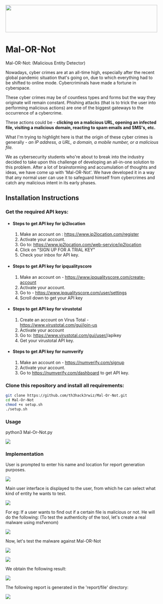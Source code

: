 <p align="left">
  <img width="500" height="90" src="https://th3hack3rwiz.github.io/images/Mal-OR-Not/title.png">
</p>

# Mal-OR-Not
Mal-OR-Not: (Malicious Entity Detector)

Nowadays, cyber crimes are at an all-time high, especially after the recent global pandemic situation that's going on, due to which everything had to be shifted to online mode. Cybercriminals have made a fortune in cyberspace. 

These cyber crimes may be of countless types and forms but the way they originate will remain constant. Phishing attacks (that is to trick the user into performing malicious actions) are one of the biggest gateways to the occurrence of a cybercrime. 

These actions could be - **clicking on a malicious URL, opening an infected file, visiting a malicious domain, reacting to spam emails and SMS's, etc.** 

What I'm trying to highlight here is that the origin of these cyber crimes is generally - *an IP address, a URL, a domain, a mobile number, or a malicious file.*

We as cybersecurity students who're about to break into the industry decided to take upon this challenge of developing an all-in-one solution to this problem. After a lot of brainstorming and accumulation of thoughts and ideas, we have come up with 'Mal-OR-Not'. We have developed it in a way that any normal user can use it to safeguard himself from cybercrimes and catch any malicious intent in its early phases. 

## Installation Instructions

### Get the required API keys:

- #### Steps to get API key for ip2location

  1) Make an account on : https://www.ip2location.com/register
  2) Activate your account.
  3) Go to: https://www.ip2location.com/web-service/ip2location
  4) Click on "SIGN UP FOR A TRIAL KEY"
  5) Check your inbox for API key.


- #### Steps to get API key for ipqualityscore

  1) Make an account on - https://www.ipqualityscore.com/create-account
  1) Activate your account.
  1) Go to - https://www.ipqualityscore.com/user/settings
  1) Scroll down to get your API key


- #### Steps to get API key for virustotal

  1) Create an account on Virus Total - https://www.virustotal.com/gui/join-us
  1) Activate your account
  1) Go to: https://www.virustotal.com/gui/user/<your username>/apikey
  1) Get your virustotal API key.


- #### Steps to get API key for numverify

  1) Make an account on - https://numverify.com/signup
  1) Activate your account.
  1) Go to https://numverify.com/dashboard to get API key.


### Clone this repository and install all requirements:

```bash
git clone https://github.com/th3hack3rwiz/Mal-Or-Not.git
cd Mal-Or-Not
chmod +x setup.sh
./setup.sh
```
  
### Usage

python3 Mal-Or-Not.py
  
<p align="left">
  <img src="https://th3hack3rwiz.github.io/images/Mal-OR-Not/intro%20screen.png">
</p>
  
### Implementation
  
User is prompted to enter his name and location for report generation purposes.
 
  <p align="left">
  <img src="https://th3hack3rwiz.github.io/images/Mal-OR-Not/Enter%20Username%20and%20City.png">
</p>
  
Main user interface is displayed to the user, from which he can select what kind of entity he wants to test. 
  
  <p align="left">
  <img src="https://th3hack3rwiz.github.io/images/Mal-OR-Not/intro%20screen2.png">
</p>
  
For eg: If a user wants to find out if a certain file is malicious or not. He will do the following: 
(To test the authenticity of the tool, let's create a real malware using msfvenom)

<p align="left">
  <img src="https://th3hack3rwiz.github.io/images/Mal-OR-Not/creating%20a%20malware.png">
</p>
  
Now, let's test the malware against Mal-OR-Not
  
  <p align="left">
  <img src="https://th3hack3rwiz.github.io/images/Mal-OR-Not/File-take%20input1.png">
</p>
 
  <p align="left">
  <img src="https://th3hack3rwiz.github.io/images/Mal-OR-Not/File%20take%20input2.png">
</p>
  
We obtain the following result:
  
  <p align="left">
  <img src="https://th3hack3rwiz.github.io/images/Mal-OR-Not/File%20Result%20-%20malicious.png">
</p>
  
The following report is generated in the 'report/file' directory:
  
  <p align="left">
  <img src="https://th3hack3rwiz.github.io/images/Mal-OR-Not/file-report.png">
</p>
